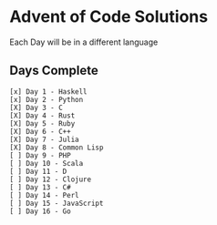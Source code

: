 # Advent of Code Solutions
Each Day will be in a different language
## Days Complete
```
[x] Day 1 - Haskell
[x] Day 2 - Python
[X] Day 3 - C
[X] Day 4 - Rust
[X] Day 5 - Ruby
[X] Day 6 - C++
[X] Day 7 - Julia
[X] Day 8 - Common Lisp
[ ] Day 9 - PHP
[ ] Day 10 - Scala
[ ] Day 11 - D
[ ] Day 12 - Clojure
[ ] Day 13 - C#
[ ] Day 14 - Perl
[ ] Day 15 - JavaScript
[ ] Day 16 - Go
```
